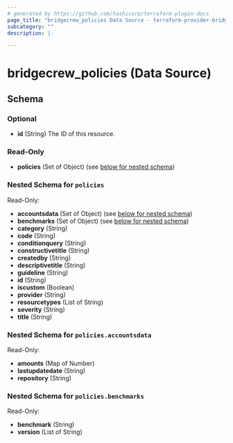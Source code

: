 ```yaml
---
# generated by https://github.com/hashicorp/terraform-plugin-docs
page_title: "bridgecrew_policies Data Source - terraform-provider-bridgecrew"
subcategory: ""
description: |-

---
```


# bridgecrew_policies (Data Source)





<!-- schema generated by tfplugindocs -->
## Schema

### Optional

- **id** (String) The ID of this resource.

### Read-Only

- **policies** (Set of Object) (see [below for nested schema](#nestedatt--policies))

<a id="nestedatt--policies"></a>
### Nested Schema for `policies`

Read-Only:

- **accountsdata** (Set of Object) (see [below for nested schema](#nestedobjatt--policies--accountsdata))
- **benchmarks** (Set of Object) (see [below for nested schema](#nestedobjatt--policies--benchmarks))
- **category** (String)
- **code** (String)
- **conditionquery** (String)
- **constructivetitle** (String)
- **createdby** (String)
- **descriptivetitle** (String)
- **guideline** (String)
- **id** (String)
- **iscustom** (Boolean)
- **provider** (String)
- **resourcetypes** (List of String)
- **severity** (String)
- **title** (String)

<a id="nestedobjatt--policies--accountsdata"></a>
### Nested Schema for `policies.accountsdata`

Read-Only:

- **amounts** (Map of Number)
- **lastupdatedate** (String)
- **repository** (String)


<a id="nestedobjatt--policies--benchmarks"></a>
### Nested Schema for `policies.benchmarks`

Read-Only:

- **benchmark** (String)
- **version** (List of String)
